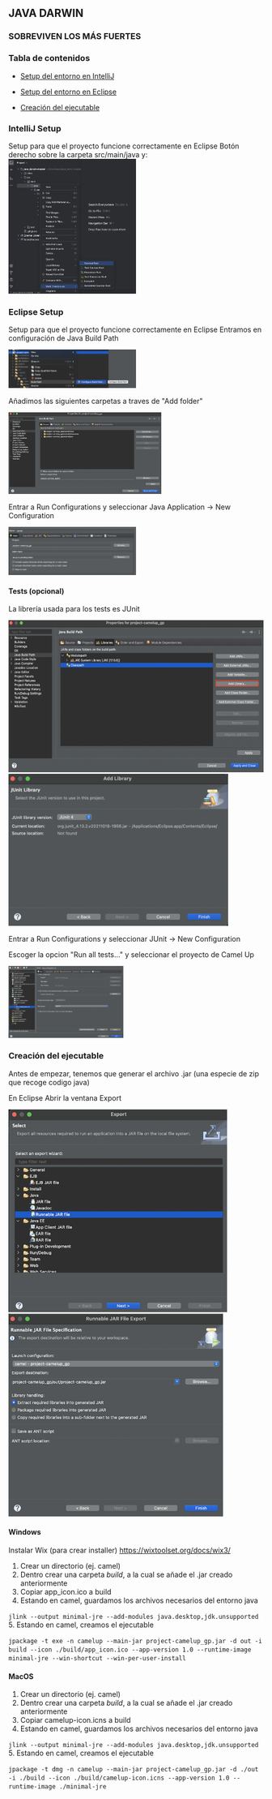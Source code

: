 <h2>JAVA DARWIN</h2>
<h3>SOBREVIVEN LOS MÁS FUERTES</h3>

<h3>Tabla de contenidos</h3>

- <a href="#IntelliJ-Setup">Setup del entorno en IntelliJ</a>

- <a href="#Eclipse-Setup">Setup del entorno en Eclipse</a>

- <a href="#Creación-del-ejecutable">Creación del ejecutable</a>

### IntelliJ Setup
Setup para que el proyecto funcione correctamente en Eclipse
Botón derecho sobre la carpeta src/main/java y:
<img src="readme-images%2Fintellij-init.png" width="50%"/>

### Eclipse Setup
Setup para que el proyecto funcione correctamente en Eclipse
Entramos en configuración de Java Build Path

<img src="readme-images%2Fbuild-path.png" width="50%"/>

Añadimos las siguientes carpetas a traves de "Add folder"

<img src="readme-images%2Fsources.png" width="60%"/>

Entrar a Run Configurations y seleccionar Java Application -> New Configuration

<img src="readme-images%2Frun-java.png" width="50%"/>

#### Tests (opcional)
La librería usada para los tests es JUnit

<img src="readme-images%2Fadd-libr.png" height="300"/><img src="readme-images%2Fjunit.png" height="300"/>

Entrar a Run Configurations y seleccionar JUnit -> New Configuration

Escoger la opcion "Run all tests..." y seleccionar el proyecto de Camel Up

<img src="readme-images%2Ftest-config.png" width="45%"/>

### Creación del ejecutable
Antes de empezar, tenemos que generar el archivo .jar (una especie de zip que recoge codigo java)

En Eclipse Abrir la ventana Export

<img src="readme-images%2Fjar-select.png" height="400"/><img src="readme-images%2Fjar-export.png" height="400"/>

#### Windows
Instalar Wix (para crear installer)
https://wixtoolset.org/docs/wix3/
1. Crear un directorio (ej. camel)
2. Dentro crear una carpeta _build_, a la cual se añade el .jar creado anteriormente
3. Copiar app_icon.ico a build
4. Estando en camel, guardamos los archivos necesarios del entorno java

`jlink --output minimal-jre --add-modules java.desktop,jdk.unsupported`
5. Estando en camel, creamos el ejecutable

`jpackage -t exe -n camelup --main-jar project-camelup_gp.jar -d out -i build --icon ./build/app_icon.ico --app-version 1.0 --runtime-image minimal-jre --win-shortcut --win-per-user-install`

#### MacOS
1. Crear un directorio (ej. camel)
2. Dentro crear una carpeta _build_, a la cual se añade el .jar creado anteriormente
3. Copiar camelup-icon.icns a build
4. Estando en camel, guardamos los archivos necesarios del entorno java

`jlink --output minimal-jre --add-modules java.desktop,jdk.unsupported`
5. Estando en camel, creamos el ejecutable

`jpackage -t dmg -n camelup --main-jar project-camelup_gp.jar -d ./out -i ./build --icon ./build/camelup-icon.icns --app-version 1.0 --runtime-image ./minimal-jre`
